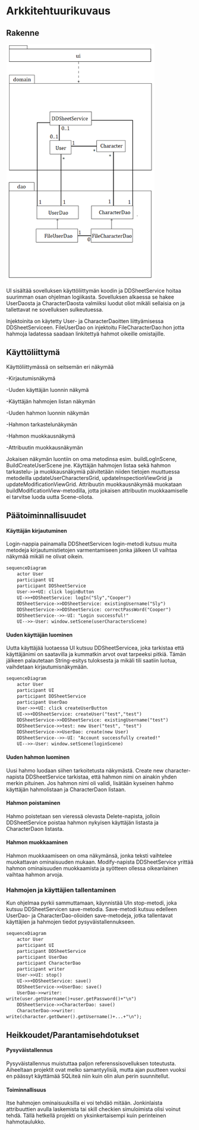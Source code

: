 # Arkkitehtuurikuvaus

## Rakenne

<img src="https://github.com/mfk99/ot-harjoitustyo/blob/master/dokumentaatio/kuvat/pakkauskaavio.png" width="400">

UI sisältää sovelluksen käyttöliittymän koodin ja DDSheetService hoitaa suurimman osan ohjelman logiikasta. Sovelluksen alkaessa se hakee UserDaosta ja CharacterDaosta valmiiksi luodut oliot mikäli sellaisia on ja tallettavat ne sovelluksen sulkeutuessa.

Injektoinita on käytetty User- ja CharacterDaoitten liittyämisessa DDSheetServiceen.
FileUserDao on injektoitu FileCharacterDao:hon jotta hahmoja ladatessa saadaan linkitettyä hahmot oikeille omistajille.

## Käyttöliittymä

Käyttöliittymässä on seitsemän eri näkymää

-Kirjautumisnäkymä

-Uuden käyttäjän luonnin näkymä

-Käyttäjän hahmojen listan näkymän

-Uuden hahmon luonnin näkymän

-Hahmon tarkastelunäkymän

-Hahmon muokkausnäkymä

-Attribuutin muokkausnäkymän

Jokaisen näkymän luontiin on oma metodinsa esim. buildLogInScene, BuildCreateUserScene jne. Käyttäjän hahmojen listaa sekä hahmon tarkastelu- ja muokkausnäkymiä päivitetään niiden tietojen muuttuessa metodeilla updateUserCharactersGrid, updateInspectionViewGrid ja updateModificationViewGrid. Attribuutin muokkausnäkymää muokataan buildModificationView-metodilla, jotta jokaisen attribuutin muokkaamiselle ei tarvitse luoda uutta Scene-oliota.

## Päätoiminnallisuudet

#### Käyttäjän kirjautuminen

Login-nappia painamalla DDSheetServicen login-metodi kutsuu muita metodeja 
kirjautumistietojen varmentamiseen jonka jälkeen UI vaihtaa näkymää mikäli ne olivat oikein.

```mermaid
sequenceDiagram
    actor User
    participant UI
    participant DDSheetService
    User->>+UI: click loginButton
    UI->>+DDSheetService: logIn("Sly","Cooper")
    DDSheetService->>DDSheetService: existingUsername("Sly")
    DDSheetService->>DDSheetService: correctPassWord("Cooper")
    DDSheetService-->>-UI: "Login successful!"
    UI-->>-User: window.setScene(userCharactersScene)
```

#### Uuden käyttäjän luominen

Uutta käyttäjää luotaessa UI kutsuu DDSheetServicea, joka tarkistaa että käyttäjänimi on saatavilla ja kummatkin arvot ovat tarpeeksi pitkiä.
Tämän jälkeen palautetaan String-esitys tuloksesta ja mikäli tili saatiin luotua, vaihdetaan kirjautumisnäkymään.

```mermaid
sequenceDiagram
    actor User
    participant UI
    participant DDSheetService
    participant UserDao
    User->>+UI: click createUserButton
    UI->>+DDSheetService: createUser("test","test")
    DDSheetService->>DDSheetService: existingUsername("test")
    DDSheetService->>test: new User("test", "test")
    DDSheetService->>UserDao: create(new User)
    DDSheetService-->>-UI: "Account successfully created!"
    UI-->>-User: window.setScene(loginScene)
```

#### Uuden hahmon luominen

Uusi hahmo luodaan siihen tarkoitetusta näkymästä. Create new character-napista DDSheetService tarkistaa, että hahmon nimi on ainakin yhden merkin pituinen.
Jos hahmon nimi oli validi, lisätään kyseinen hahmo käyttäjän hahmolistaan ja CharacterDaon listaan.

#### Hahmon poistaminen

Hahmo poistetaan sen vieressä olevasta Delete-napista, jolloin DDSheetService poistaa hahmon nykyisen käyttäjän listasta ja CharacterDaon listasta.

#### Hahmon muokkaaminen

Hahmon muokkaamiseen on oma näkymänsä, jonka teksti vaihtelee muokattavan ominaisuuden mukaan. 
Modify-napista DDSheetService yrittää hahmon ominaisuuden muokkaamista ja syötteen ollessa oikeanlainen vaihtaa hahmon arvoja.

### Hahmojen ja käyttäjien tallentaminen

Kun ohjelmaa pyrkii sammuttamaan, käynnistää UIn stop-metodi, joka kutsuu DDSheetServicen save-metodia.
Save-metodi kutsuu edelleen UserDao- ja CharacterDao-olioiden save-metodeja, jotka tallentavat käyttäjien ja hahmojen tiedot pysyväistallennukseen.


```mermaid
sequenceDiagram
    actor User
    participant UI
    participant DDSheetService
    participant UserDao
    participant CharacterDao
    participant writer
    User->>UI: stop()
    UI->>+DDSheetService: save()
    DDSheetService->>UserDao: save()
    UserDao->>writer: write(user.getUsername()+user.getPassword()+"\n")
    DDSheetService->>CharacterDao: save()
    CharacterDao->>writer: write(character.getOwner().getUsername()+...+"\n");
```

## Heikkoudet/Parantamisehdotukset

#### Pysyväistallennus

Pysyväistallennus muistuttaa paljon referenssisovelluksen toteutusta. 
Aiheeltaan projektit ovat melko samantyylisiä, mutta ajan puutteen vuoksi en päässyt käyttämää SQLiteä niin kuin olin alun perin suunnitellut.

#### Toiminnallisuus

Itse hahmojen ominaisuuksilla ei voi tehdäö mitään. 
Jonkinlaista attribuuttien avulla laskemista tai skill checkien simuloimista olisi voinut tehdä. 
Tällä hetkellä projekti on yksinkertaisempi kuin perinteinen hahmotaulukko.
